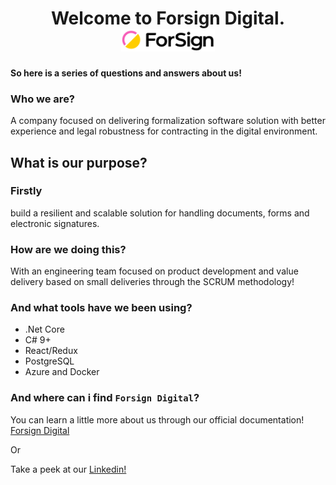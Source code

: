 <h1 align="center"> Welcome to Forsign Digital. <img src="https://github.com/forsign-digital/a-member/blob/main/e4b738b-small-a.png" width="150"></h1>


**So here is a series of questions and answers about us!**

### Who we are?

A company focused on delivering formalization software solution with better experience and legal robustness for contracting in the digital environment.

## What is our purpose?

### Firstly

build a resilient and scalable solution for handling documents, forms and electronic signatures.


### How are we doing this?

With an engineering team focused on product development and value delivery based on small deliveries through the SCRUM methodology!

### And what tools have we been using?

* .Net Core
* C# 9+
* React/Redux
* PostgreSQL
* Azure and Docker


### And where can i find `Forsign Digital`?

You can learn a little more about us through our official documentation! [Forsign Digital](https://doc.forsign.digital/reference/documentation)

Or

Take a peek at our [Linkedin!](https://www.linkedin.com/company/formalizar-e-signature/mycompany/) 

